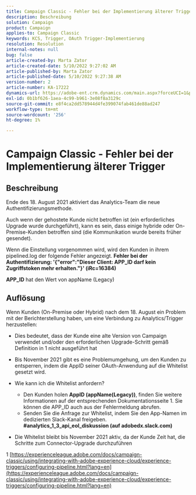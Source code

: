 ```yaml
---
title: Campaign Classic - Fehler bei der Implementierung älterer Trigger
description: Beschreibung
solution: Campaign
product: Campaign
applies-to: Campaign Classic
keywords: KCS, Trigger, OAuth Trigger-Implementierung
resolution: Resolution
internal-notes: null
bug: false
article-created-by: Marta Zator
article-created-date: 5/10/2022 9:27:02 AM
article-published-by: Marta Zator
article-published-date: 5/10/2022 9:27:38 AM
version-number: 2
article-number: KA-17222
dynamics-url: https://adobe-ent.crm.dynamics.com/main.aspx?forceUCI=1&pagetype=entityrecord&etn=knowledgearticle&id=4ba79854-43d0-ec11-a7b5-00224809c101
exl-id: 0b1bf626-1aea-4c99-b961-3e08f8a3129c
source-git-commit: e8f4ca2dd578944d4fe399074fab461de88ad247
workflow-type: tm+mt
source-wordcount: '256'
ht-degree: 1%

---
```


# Campaign Classic - Fehler bei der Implementierung älterer Trigger

## Beschreibung


Ende des 18. August 2021 aktiviert das Analytics-Team die neue Authentifizierungsmethode.

Auch wenn der gehostete Kunde nicht betroffen ist (ein erforderliches Upgrade wurde durchgeführt), kann es sein, dass einige hybride oder On-Premise-Kunden betroffen sind (die Kommunikation wurde bereits früher gesendet).

Wenn die Einstellung vorgenommen wird, wird den Kunden in ihrem pipelined.log der folgende Fehler angezeigt.
<b>Fehler bei der Authentifizierung: &#39;{&quot;error&quot;:&quot;Dieser Client: APP_ID darf kein Zugriffstoken mehr erhalten.&quot;}&#39; (iRc=16384)</b>

<b>APP_ID</b> hat den Wert von appName (Legacy)


## Auflösung


Wenn Kunden (On-Premise oder Hybrid) nach dem 18. August ein Problem mit der Berichterstellung haben, um eine Verbindung zu Analytics/Trigger herzustellen:

- Dies bedeutet, dass der Kunde eine alte Version von Campaign verwendet und/oder den erforderlichen Upgrade-Schritt gemäß Definition in 1 nicht ausgeführt hat
- Bis November 2021 gibt es eine Problemumgehung, um den Kunden zu entsperren, indem die AppID seiner OAuth-Anwendung auf die Whitelist gesetzt wird.
- Wie kann ich die Whitelist anfordern?

   - Den Kunden holen <b>AppID (appName(Legacy))</b>, finden Sie weitere Informationen auf der entsprechenden Dokumentationsseite 1. Sie können die APP_ID auch aus der Fehlermeldung abrufen.
   - Senden Sie die Anfrage zur Whitelist, indem Sie den App-Namen im dedizierten Slack-Kanal freigeben. <b>#analytics_1_3_api_eol_diskussion (auf adobedx.slack.com)</b>
- Die Whitelist bleibt bis November 2021 aktiv, da der Kunde Zeit hat, die Schritte zum Connector-Upgrade durchzuführen


1 [https://experienceleague.adobe.com/docs/campaign-classic/using/integrating-with-adobe-experience-cloud/experience-triggers/configuring-pipeline.html?lang=en](https://experienceleague.adobe.com/docs/campaign-classic/using/integrating-with-adobe-experience-cloud/experience-triggers/configuring-pipeline.html?lang=en)
